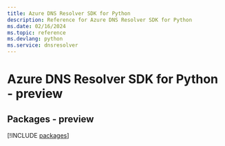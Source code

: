 ```yaml
---
title: Azure DNS Resolver SDK for Python
description: Reference for Azure DNS Resolver SDK for Python
ms.date: 02/16/2024
ms.topic: reference
ms.devlang: python
ms.service: dnsresolver
---
```

# Azure DNS Resolver SDK for Python - preview
## Packages - preview
[!INCLUDE [packages](dns-resolver-index.md)]